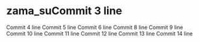 # zama_suCommit 3 line
Commit 4 line
Commit 5 line
Commit 6 line
Commit 8 line
Commit 9 line
Commit 10 line
Commit 11 line
Commit 12 line
Commit 13 line
Commit 14 line
